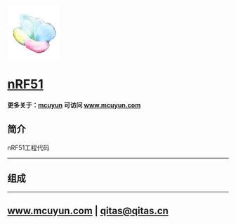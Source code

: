 ﻿[![sites](mcuyun/mcuyun.png)](http://www.mcuyun.com)

# [nRF51](https://github.com/mcuyun/nRF51) 

#### 更多关于：[mcuyun](https://github.com/mcuyun/whyme) 可访问 www.mcuyun.com

## 简介

nRF51工程代码

---

## 组成



---

##  www.mcuyun.com   |   qitas@qitas.cn


